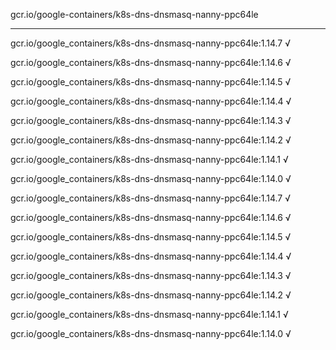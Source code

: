 gcr.io/google-containers/k8s-dns-dnsmasq-nanny-ppc64le 

----
gcr.io/google_containers/k8s-dns-dnsmasq-nanny-ppc64le:1.14.7 √

gcr.io/google_containers/k8s-dns-dnsmasq-nanny-ppc64le:1.14.6 √

gcr.io/google_containers/k8s-dns-dnsmasq-nanny-ppc64le:1.14.5 √

gcr.io/google_containers/k8s-dns-dnsmasq-nanny-ppc64le:1.14.4 √

gcr.io/google_containers/k8s-dns-dnsmasq-nanny-ppc64le:1.14.3 √

gcr.io/google_containers/k8s-dns-dnsmasq-nanny-ppc64le:1.14.2 √

gcr.io/google_containers/k8s-dns-dnsmasq-nanny-ppc64le:1.14.1 √

gcr.io/google_containers/k8s-dns-dnsmasq-nanny-ppc64le:1.14.0 √

gcr.io/google_containers/k8s-dns-dnsmasq-nanny-ppc64le:1.14.7 √

gcr.io/google_containers/k8s-dns-dnsmasq-nanny-ppc64le:1.14.6 √

gcr.io/google_containers/k8s-dns-dnsmasq-nanny-ppc64le:1.14.5 √

gcr.io/google_containers/k8s-dns-dnsmasq-nanny-ppc64le:1.14.4 √

gcr.io/google_containers/k8s-dns-dnsmasq-nanny-ppc64le:1.14.3 √

gcr.io/google_containers/k8s-dns-dnsmasq-nanny-ppc64le:1.14.2 √

gcr.io/google_containers/k8s-dns-dnsmasq-nanny-ppc64le:1.14.1 √

gcr.io/google_containers/k8s-dns-dnsmasq-nanny-ppc64le:1.14.0 √

